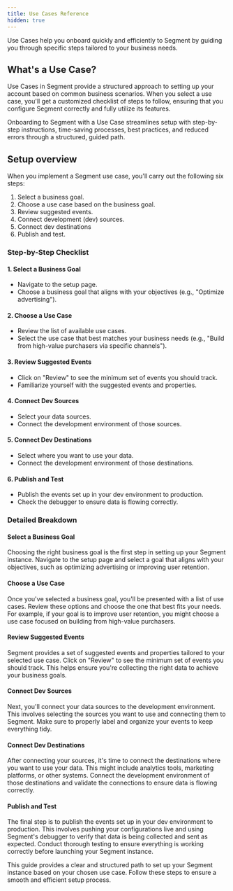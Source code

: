 ```yaml
---
title: Use Cases Reference
hidden: true
---
```


Use Cases help you onboard quickly and efficiently to Segment by guiding you through specific steps tailored to your business needs.

## What's a Use Case?

Use Cases in Segment provide a structured approach to setting up your account based on common business scenarios. When you select a use case, you'll get a customized checklist of steps to follow, ensuring that you configure Segment correctly and fully utilize its features.

Onboarding to Segment with a Use Case streamlines setup with step-by-step instructions, time-saving processes, best practices, and reduced errors through a structured, guided path.

<!-- Something about not having to choose a use case, plus that you need to be a workspace owner; also something about changing your use case any time -->
<!-- something about not being able to change) use case-->

## Setup overview

When you implement a Segment use case, you'll carry out the following six steps:

1. Select a business goal.
2. Choose a use case based on the business goal.
3. Review suggested events.
4. Connect development (dev) sources.
5. Connect dev destinations
6. Publish and test.

### Step-by-Step Checklist

#### 1. Select a Business Goal
- Navigate to the setup page.
- Choose a business goal that aligns with your objectives (e.g., "Optimize advertising").

#### 2. Choose a Use Case
- Review the list of available use cases.
- Select the use case that best matches your business needs (e.g., "Build from high-value purchasers via specific channels").

#### 3. Review Suggested Events
- Click on "Review" to see the minimum set of events you should track.
- Familiarize yourself with the suggested events and properties.

#### 4. Connect Dev Sources
- Select your data sources.
- Connect the development environment of those sources.

#### 5. Connect Dev Destinations
- Select where you want to use your data.
- Connect the development environment of those destinations.

#### 6. Publish and Test
- Publish the events set up in your dev environment to production.
- Check the debugger to ensure data is flowing correctly.

### Detailed Breakdown

#### Select a Business Goal
Choosing the right business goal is the first step in setting up your Segment instance. Navigate to the setup page and select a goal that aligns with your objectives, such as optimizing advertising or improving user retention.

#### Choose a Use Case
Once you've selected a business goal, you'll be presented with a list of use cases. Review these options and choose the one that best fits your needs. For example, if your goal is to improve user retention, you might choose a use case focused on building from high-value purchasers.

#### Review Suggested Events
Segment provides a set of suggested events and properties tailored to your selected use case. Click on "Review" to see the minimum set of events you should track. This helps ensure you're collecting the right data to achieve your business goals.

#### Connect Dev Sources
Next, you'll connect your data sources to the development environment. This involves selecting the sources you want to use and connecting them to Segment. Make sure to properly label and organize your events to keep everything tidy.

#### Connect Dev Destinations
After connecting your sources, it's time to connect the destinations where you want to use your data. This might include analytics tools, marketing platforms, or other systems. Connect the development environment of those destinations and validate the connections to ensure data is flowing correctly.

#### Publish and Test
The final step is to publish the events set up in your dev environment to production. This involves pushing your configurations live and using Segment's debugger to verify that data is being collected and sent as expected. Conduct thorough testing to ensure everything is working correctly before launching your Segment instance.

This guide provides a clear and structured path to set up your Segment instance based on your chosen use case. Follow these steps to ensure a smooth and efficient setup process.
